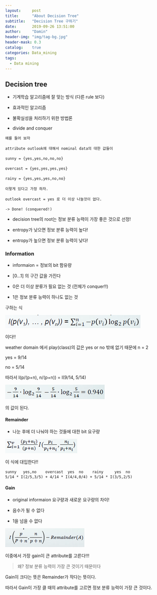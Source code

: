 ```yaml
---
layout:     post
title:      "About Decision Tree"
subtitle:   "Decision Tree 구하기"
date:       2019-09-26 13:51:00
author:     "Damin"
header-img: "img/tag-bg.jpg"
header-mask: 0.3
catalog:    true
categories: Data_mining
tags:
  - Data mining
---
```


## Decision tree

- 기계학습 알고리즘에 잘 맞는 방식 (다른 rule 보다)

- 효과적인 알고리즘

- 불확실성을 처리하기 위한 방법론

- divide and conquer

~~~
예를 들어 보자

attribute outlook에 대해서 nominal data의 대한 값들이 

sunny = {yes,yes,no,no,no}

overcast = {yes,yes,yes,yes}

rainy = {yes,yes,yes,no,no}

이렇게 있다고 가정 하자.

outlook overcast = yes 로 더 이상 나눌것이 없다.

-> Done! (conquered!)
~~~

- decision tree의 root는 정보 분류 능력이 가장 좋은 것으로 선정!

- entropy가 낮으면 정보 분류 능력이 높다!

- entropy가 높으면 정보 분류 능력이 낮다!

### Information

- informaion = 정보의 bit 함유량

- [0...1] 의 구간 값을 가진다

- 0은 더 이상 분류가 필요 없는 것 (전체가 conquer!!)

- 1은 정보 분류 능력이 하나도 없는 것

구하는 식

![information](/img/in-post/Data_mining/information.PNG) <br>

이다!!

weather domain 에서 play(class)의 값은 yes or no 밖에 없기 때문에 n = 2

yes = 9/14

no = 5/14

따라서 I(p/(p+n), n/(p+n)) = I(9/14, 5/14)

![weatherdomainexample](/img/in-post/Data_mining/weatherdomainexample.PNG) <br>

의 값이 된다.

#### Remainder

- 나눈 후에 더 나눠야 하는 것들에 대한 bit 요구량

![remainder](/img/in-post/Data_mining/remainder.PNG) <br>

이 식에 대입한다!!
~~~
sunny   yes,no    overcast  yes  no    rainy     yes  no
5/14 * I(2/5,3/5) + 4/14 * I(4/4,0/4) + 5/14 * I(3/5,2/5)
~~~

#### Gain

- original informaion 요구량과 새로운 요구량의 차이!

- 음수가 될 수 없다

- 1을 넘을 수 없다

![gain](/img/in-post/Data_mining/gain.PNG) <br>

이중에서 가장 gain이 큰 attribute를 고른다!!! 

> 왜? 정보 분류 능력이 가장 큰 것이기 때문이다

Gain이 크다는 뜻은 Remainder가 작다는 뜻이다.

따라서 Gain이 가장 클 때의 attribute를 고르면 정보 분류 능력이 가장 큰 것이다.
